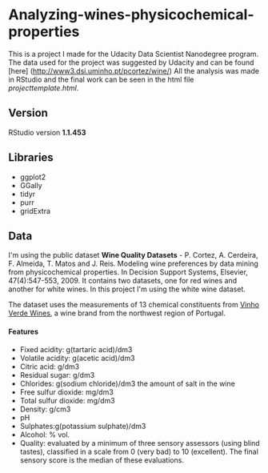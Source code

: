 # Analyzing-wines-physicochemical-properties

This is a project I made for the Udacity Data Scientist Nanodegree program.
The data used for the project was suggested by Udacity and can be found [here]
(http://www3.dsi.uminho.pt/pcortez/wine/) All the analysis was made in RStudio
and the final work can be seen in the html file _projecttemplate.html_.

## Version
RStudio version **1.1.453**

## Libraries
- ggplot2
- GGally
- tidyr
- purr
- gridExtra

## Data

I'm using the public dataset **Wine Quality Datasets** - P. Cortez, A. Cerdeira,
F. Almeida, T. Matos and J. Reis. Modeling wine preferences by data mining from
physicochemical properties. In Decision Support Systems, Elsevier,
47(4):547-553, 2009. It contains two datasets, one for red wines and another
for white wines. In this project I'm using the white wine dataset.

The dataset uses the measurements of 13 chemical constituents from
[Vinho Verde Wines](http://www.vinhoverde.pt/), a wine brand from the northwest
region of Portugal.

#### Features

- Fixed acidity: g(tartaric acid)/dm3
- Volatile acidity: g(acetic acid)/dm3
- Citric acid: g/dm3
- Residual sugar: g/dm3
- Chlorides: g(sodium chloride)/dm3 the amount of salt in the wine
- Free sulfur dioxide: mg/dm3
- Total sulfur dioxide: mg/dm3
- Density: g/cm3
- pH
- Sulphates:g(potassium sulphate)/dm3
- Alcohol: % vol.
- Quality:  evaluated by a minimum of three sensory assessors
(using blind tastes), classified in a scale from 0 (very bad) to 10 (excellent).
The final sensory score is the median of these evaluations.
